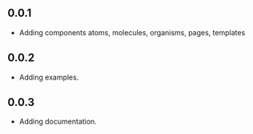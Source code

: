 ## 0.0.1
* Adding components atoms, molecules, organisms, pages, templates
## 0.0.2
* Adding examples.
## 0.0.3
* Adding documentation.